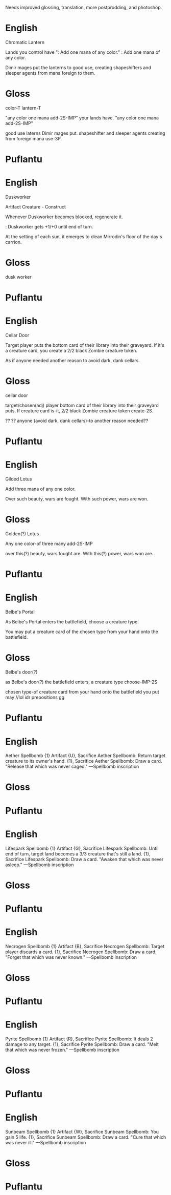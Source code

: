 Needs improved glossing, translation, more postprodding, and photoshop.

# English

Chromatic Lantern

Lands you control have ": Add one mana of any color." : Add one mana of any color.

Dimir mages put the lanterns to good use, creating shapeshifters and sleeper agents from mana foreign to them.


# Gloss

color-T lantern-T

"any color one mana add-2S-IMP" your lands have. "any color one mana add-2S-IMP"

good use laterns Dimir mages put. shapeshifter and sleeper agents creating from foreign mana use-3P.


# Puflantu



# English

Duskworker

Artifact Creature - Construct

Whenever Duskworker becomes blocked, regenerate it.

: Duskworker gets +1/+0 until end of turn.

At the setting of each sun, it emerges to clean Mirrodin's floor of the day's carrion.

# Gloss

dusk worker




# Puflantu



# English

Cellar Door

Target player puts the bottom card of their library into their graveyard. If it's a creature card, you create a 2/2 black Zombie creature token.

As if anyone needed another reason to avoid dark, dank cellars.

# Gloss

cellar door

target/chosen(adj) player bottom card of their library into their graveyard puts. If creature card is-it, 2/2 black Zombie creature token create-2S.

?? ?? anyone (avoid dark, dank cellars)-to another reason needed??

# Puflantu

# English

Gilded Lotus

Add three mana of any one color.

Over such beauty, wars are fought. With such power, wars are won.


# Gloss

Golden(?) Lotus

Any one color-of three many add-2S-IMP

over this(?) beauty, wars fought are. With this(?) power, wars won are.

# Puflantu


# English

Belbe's Portal

As Belbe's Portal enters the battlefield, choose a creature type.

You may put a creature card of the chosen type from your hand onto the battlefield.

# Gloss

Belbe's door(?)

as Belbe's door(?) the battlefield enters, a creature type choose-IMP-2S

chosen type-of creature card from your hand onto the battlefield you put may //lol idr prepositions gg

# Puflantu


# English
Aether Spellbomb {1}
Artifact
{U}, Sacrifice Aether Spellbomb: Return target creature to its owner's hand.
{1}, Sacrifice Aether Spellbomb: Draw a card.
"Release that which was never caged."
—Spellbomb inscription

# Gloss

# Puflantu

# English

Lifespark Spellbomb {1}
Artifact
{G}, Sacrifice Lifespark Spellbomb: Until end of turn, target land becomes a 3/3 creature that's still a land.
{1}, Sacrifice Lifespark Spellbomb: Draw a card.
"Awaken that which was never asleep."
—Spellbomb inscription

# Gloss

# Puflantu

# English

Necrogen Spellbomb {1}
Artifact
{B}, Sacrifice Necrogen Spellbomb: Target player discards a card.
{1}, Sacrifice Necrogen Spellbomb: Draw a card.
"Forget that which was never known."
—Spellbomb inscription

# Gloss

# Puflantu

# English

Pyrite Spellbomb {1}
Artifact
{R}, Sacrifice Pyrite Spellbomb: It deals 2 damage to any target.
{1}, Sacrifice Pyrite Spellbomb: Draw a card.
"Melt that which was never frozen."
—Spellbomb inscription

# Gloss

# Puflantu

# English
Sunbeam Spellbomb {1}
Artifact
{W}, Sacrifice Sunbeam Spellbomb: You gain 5 life.
{1}, Sacrifice Sunbeam Spellbomb: Draw a card.
"Cure that which was never ill."
—Spellbomb inscription

# Gloss

# Puflantu